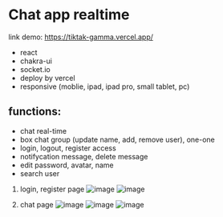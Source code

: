# Chat app realtime
link demo: https://tiktak-gamma.vercel.app/
* react
* chakra-ui
* socket.io
* deploy by vercel
* responsive (moblie, ipad, ipad pro, small tablet, pc)

## functions:
* chat real-time
* box chat group (update name, add, remove user), one-one
* login, logout, register access
* notifycation message, delete message
* edit password, avatar, name
* search user

1. login, register page
![image](https://user-images.githubusercontent.com/101584126/228760721-4fc03163-3e8d-4515-aff3-77efc9938384.png)
![image](https://user-images.githubusercontent.com/101584126/228760928-de6060aa-a904-443d-92cd-c94d03338e66.png)

2. chat page
![image](https://user-images.githubusercontent.com/101584126/228761813-91dfcee3-0cd5-47ea-87f5-4d51d78c2384.png)
![image](https://user-images.githubusercontent.com/101584126/228761822-08372ca4-0503-4871-9c6f-05776f820d5f.png)
![image](https://user-images.githubusercontent.com/101584126/228761899-7cd22266-04f9-48ed-ad30-9d7ef85e9516.png)




